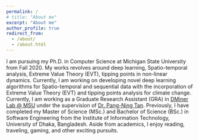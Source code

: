 ```yaml
---
permalink: /
# title: "About me"
excerpt: "About me"
author_profile: true
redirect_from: 
  - /about/
  - /about.html
---
```



I am pursuing my Ph.D. in Computer Science at Michigan State University from Fall 2020. My works revolves around deep learning, Spatio-temporal analysis, Extreme Value Theory (EVT), tipping points in non-linear dynamics. Currently, I am working on developing novel deep learning algorithms for Spatio-temporal and sequential data with the incorporation of Extreme Value Theory (EVT) and tipping points analysis for climate change. Currently, I am working as a Graduate Research Assistant (GRA) in [DMiner Lab @ MSU](https://www.egr.msu.edu/~ptan/dminer/) under the supervision of [Dr. Pang-Ning Tan](https://www.cse.msu.edu/~ptan/). Previously, I have completed my Master of Science (MSc.) and Bachelor of Science (BSc.) in Software Engineering from the Institute of Information Technology, University of Dhaka, Bangladesh. Aside from academics, I enjoy reading, traveling, gaming, and other exciting pursuits.

  